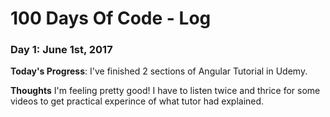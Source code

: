 # 100 Days Of Code - Log

<!--### Day 0: February 30, 2016 (Example 2)
##### (delete me or comment me out)

**Today's Progress**: Fixed CSS, worked on canvas functionality for the app.

**Thoughts**: I really struggled with CSS, but, overall, I feel like I am slowly getting better at it. Canvas is still new for me, but I managed to figure out some basic functionality.

**Link(s) to work**: [Calculator App](http://www.example.com)-->

<!--### Day #: DATE

**Today's Progress**: 

**Thoughts**: -->


### Day 1: June 1st, 2017

**Today's Progress**: I've finished 2 sections of Angular Tutorial in Udemy.

**Thoughts** I'm feeling pretty good! I have to listen twice and thrice for some videos to get practical experince of what tutor had explained.